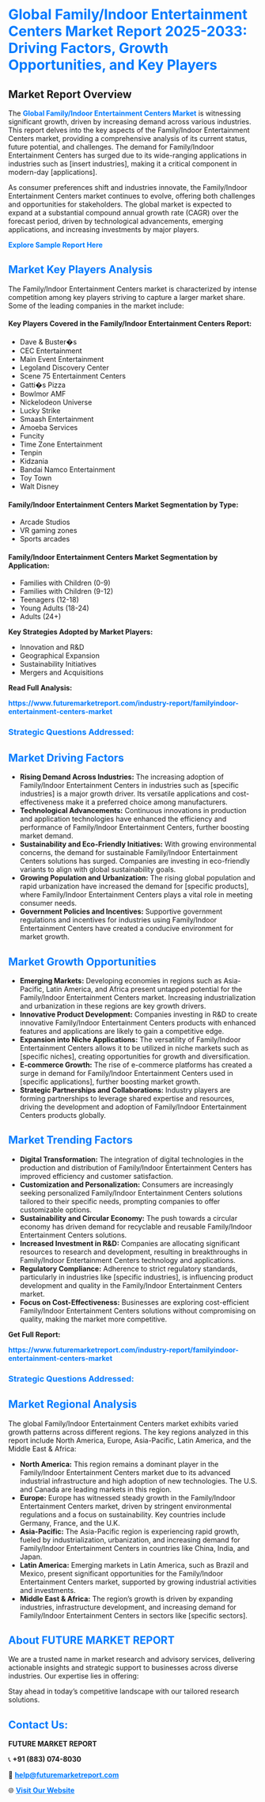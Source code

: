 <h1 style="color: #007BFF;">Global Family/Indoor Entertainment Centers Market Report 2025-2033: Driving Factors, Growth Opportunities, and Key Players</h1>

<section id="overview">
<h2>Market Report Overview</h2>
<p>The <a href="https://www.futuremarketreport.com/industry-report/familyindoor-entertainment-centers-market" style="color: #007BFF; text-decoration: none;"><strong>Global Family/Indoor Entertainment Centers Market</strong></a> is witnessing significant growth, driven by increasing demand across various industries. This report delves into the key aspects of the Family/Indoor Entertainment Centers market, providing a comprehensive analysis of its current status, future potential, and challenges. The demand for Family/Indoor Entertainment Centers has surged due to its wide-ranging applications in industries such as [insert industries], making it a critical component in modern-day [applications].</p>
<p>As consumer preferences shift and industries innovate, the Family/Indoor Entertainment Centers market continues to evolve, offering both challenges and opportunities for stakeholders. The global market is expected to expand at a substantial compound annual growth rate (CAGR) over the forecast period, driven by technological advancements, emerging applications, and increasing investments by major players.</p>
</section>

<section id="overview">
<p><a href="https://www.futuremarketreport.com/request-sample/reportId=61558" style="color: #007BFF; text-decoration: none;"><strong>Explore Sample Report Here</strong></a></p>
</section>

<section id="key-players">
<h2 style="color: #007BFF;">Market Key Players Analysis</h2>
<p>The Family/Indoor Entertainment Centers market is characterized by intense competition among key players striving to capture a larger market share. Some of the leading companies in the market include:</p>
<h4>Key Players Covered in the Family/Indoor Entertainment Centers Report:</h4>
<ul><li>Dave &amp; Buster�s</li><li>CEC Entertainment</li><li>Main Event Entertainment</li><li>Legoland Discovery Center</li><li>Scene 75 Entertainment Centers</li><li>Gatti�s Pizza</li><li>Bowlmor AMF</li><li>Nickelodeon Universe</li><li>Lucky Strike</li><li>Smaash Entertainment</li><li>Amoeba Services</li><li>Funcity</li><li>Time Zone Entertainment</li><li>Tenpin</li><li>Kidzania</li><li>Bandai Namco Entertainment</li><li>Toy Town</li><li>Walt Disney</li></ul>
<h4>Family/Indoor Entertainment Centers Market Segmentation by Type:</h4>
<ul><li>Arcade Studios</li><li>VR gaming zones</li><li>Sports arcades</li></ul>

<h4>Family/Indoor Entertainment Centers Market Segmentation by Application:</h4>
<ul><li>Families with Children (0-9)</li><li>Families with Children (9-12)</li><li>Teenagers (12-18)</li><li>Young Adults (18-24)</li><li>Adults (24+)</li></ul>
<p><strong>Key Strategies Adopted by Market Players:</strong></p>
<ul>
<li>Innovation and R&D</li>
<li>Geographical Expansion</li>
<li>Sustainability Initiatives</li>
<li>Mergers and Acquisitions</li>
</ul>
</section>

<section>
<p><strong>Read Full Analysis: </strong></p><a href="https://www.futuremarketreport.com/industry-report/familyindoor-entertainment-centers-market" style="color: #007BFF; text-decoration: none;"><strong>https://www.futuremarketreport.com/industry-report/familyindoor-entertainment-centers-market</strong></a>
<h3 style="color: #007BFF;">Strategic Questions Addressed:</h3>
</section>

<section id="driving-factors">
<h2 style="color: #007BFF;">Market Driving Factors</h2>
<ul>
<li><strong>Rising Demand Across Industries:</strong> The increasing adoption of Family/Indoor Entertainment Centers in industries such as [specific industries] is a major growth driver. Its versatile applications and cost-effectiveness make it a preferred choice among manufacturers.</li>
<li><strong>Technological Advancements:</strong> Continuous innovations in production and application technologies have enhanced the efficiency and performance of Family/Indoor Entertainment Centers, further boosting market demand.</li>
<li><strong>Sustainability and Eco-Friendly Initiatives:</strong> With growing environmental concerns, the demand for sustainable Family/Indoor Entertainment Centers solutions has surged. Companies are investing in eco-friendly variants to align with global sustainability goals.</li>
<li><strong>Growing Population and Urbanization:</strong> The rising global population and rapid urbanization have increased the demand for [specific products], where Family/Indoor Entertainment Centers plays a vital role in meeting consumer needs.</li>
<li><strong>Government Policies and Incentives:</strong> Supportive government regulations and incentives for industries using Family/Indoor Entertainment Centers have created a conducive environment for market growth.</li>
</ul>
</section>

<section id="growth-opportunities">
<h2 style="color: #007BFF;">Market Growth Opportunities</h2>
<ul>
<li><strong>Emerging Markets:</strong> Developing economies in regions such as Asia-Pacific, Latin America, and Africa present untapped potential for the Family/Indoor Entertainment Centers market. Increasing industrialization and urbanization in these regions are key growth drivers.</li>
<li><strong>Innovative Product Development:</strong> Companies investing in R&D to create innovative Family/Indoor Entertainment Centers products with enhanced features and applications are likely to gain a competitive edge.</li>
<li><strong>Expansion into Niche Applications:</strong> The versatility of Family/Indoor Entertainment Centers allows it to be utilized in niche markets such as [specific niches], creating opportunities for growth and diversification.</li>
<li><strong>E-commerce Growth:</strong> The rise of e-commerce platforms has created a surge in demand for Family/Indoor Entertainment Centers used in [specific applications], further boosting market growth.</li>
<li><strong>Strategic Partnerships and Collaborations:</strong> Industry players are forming partnerships to leverage shared expertise and resources, driving the development and adoption of Family/Indoor Entertainment Centers products globally.</li>
</ul>
</section>

<section id="trending-factors">
<h2 style="color: #007BFF;">Market Trending Factors</h2>
<ul>
<li><strong>Digital Transformation:</strong> The integration of digital technologies in the production and distribution of Family/Indoor Entertainment Centers has improved efficiency and customer satisfaction.</li>
<li><strong>Customization and Personalization:</strong> Consumers are increasingly seeking personalized Family/Indoor Entertainment Centers solutions tailored to their specific needs, prompting companies to offer customizable options.</li>
<li><strong>Sustainability and Circular Economy:</strong> The push towards a circular economy has driven demand for recyclable and reusable Family/Indoor Entertainment Centers solutions.</li>
<li><strong>Increased Investment in R&D:</strong> Companies are allocating significant resources to research and development, resulting in breakthroughs in Family/Indoor Entertainment Centers technology and applications.</li>
<li><strong>Regulatory Compliance:</strong> Adherence to strict regulatory standards, particularly in industries like [specific industries], is influencing product development and quality in the Family/Indoor Entertainment Centers market.</li>
<li><strong>Focus on Cost-Effectiveness:</strong> Businesses are exploring cost-efficient Family/Indoor Entertainment Centers solutions without compromising on quality, making the market more competitive.</li>
</ul>
</section>

<section>
<p><strong>Get Full Report: </strong></p><a href="https://www.futuremarketreport.com/industry-report/familyindoor-entertainment-centers-market" style="color: #007BFF; text-decoration: none;"><strong>https://www.futuremarketreport.com/industry-report/familyindoor-entertainment-centers-market</strong></a>
<h3 style="color: #007BFF;">Strategic Questions Addressed:</h3>
</section>


<section id="regional-analysis">
<h2 style="color: #007BFF;">Market Regional Analysis</h2>
<p>The global Family/Indoor Entertainment Centers market exhibits varied growth patterns across different regions. The key regions analyzed in this report include North America, Europe, Asia-Pacific, Latin America, and the Middle East & Africa:</p>
<ul>
<li><strong>North America:</strong> This region remains a dominant player in the Family/Indoor Entertainment Centers market due to its advanced industrial infrastructure and high adoption of new technologies. The U.S. and Canada are leading markets in this region.</li>
<li><strong>Europe:</strong> Europe has witnessed steady growth in the Family/Indoor Entertainment Centers market, driven by stringent environmental regulations and a focus on sustainability. Key countries include Germany, France, and the U.K.</li>
<li><strong>Asia-Pacific:</strong> The Asia-Pacific region is experiencing rapid growth, fueled by industrialization, urbanization, and increasing demand for Family/Indoor Entertainment Centers in countries like China, India, and Japan.</li>
<li><strong>Latin America:</strong> Emerging markets in Latin America, such as Brazil and Mexico, present significant opportunities for the Family/Indoor Entertainment Centers market, supported by growing industrial activities and investments.</li>
<li><strong>Middle East & Africa:</strong> The region’s growth is driven by expanding industries, infrastructure development, and increasing demand for Family/Indoor Entertainment Centers in sectors like [specific sectors].</li>
</ul>
</section>

<footer>
<h2 style="color: #007BFF;">About FUTURE MARKET REPORT</h2>
<p>We are a trusted name in market research and advisory services, delivering actionable insights and strategic support to businesses across diverse industries. Our expertise lies in offering:</p>

<p>Stay ahead in today’s competitive landscape with our tailored research solutions.</p>

<h2 style="color: #007BFF;">Contact Us:</h2>
<p><strong>FUTURE MARKET REPORT</strong></p>
<p>📞 <strong>+91 (883) 074-8030</strong></p>
<p>📧 <strong><a href="mailto:help@futuremarketreport.com" style="color: #007BFF;">help@futuremarketreport.com</a></strong></p>
<p>🌐 <strong><a href="https://www.futuremarketreport.com/" style="color: #007BFF;">Visit Our Website</a></strong></p>
</footer>